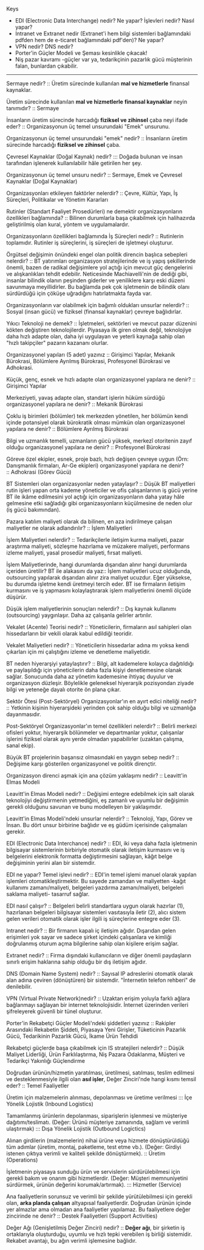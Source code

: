 Keys

- EDI (Electronic Data Interchange) nedir? Ne yapar? İşlevleri nedir? Nasıl yapar?
- Intranet ve Extranet nedir (Extranet'i hem bilgi sistemleri bağlamındaki pdfden hem de e-ticaret bağlamındaki pdf'den)? Ne yapar?
- VPN nedir? DNS nedir?
- Porter'in Güçler Modeli ve Şeması kesinlikle çıkacak!
- Niş pazar kavramı -güçler var ya, tedarikçinin pazarlık gücü müşterinin falan, bunlardan çıkabilir.


---

Sermaye nedir? :: Üretim sürecinde kullanılan **mal ve hizmetlerle** finansal kaynaklar.

Üretim sürecinde kullanılan **mal ve hizmetlerle** **finansal kaynaklar** neyin tanımıdır? :: Sermaye


İnsanların üretim sürecinde harcadığı **fiziksel ve zihinsel** çaba neyi ifade eder? :: Organizasyonun üç temel unsurundaki "Emek" unsurunu.

Organizasyonun üç temel unsurundaki "emek" nedir? :: İnsanların üretim sürecinde harcadığı **fiziksel ve zihinsel** çaba.

Çevresel Kaynaklar (Doğal Kaynak) nedir? ::: Doğada bulunan ve insan tarafından işlenerek kullanılabilir hâle getirilen her şey.

Organizasyonun üç temel unsuru nedir? :: Sermaye, Emek ve Çevresel Kaynaklar (Doğal Kaynaklar)


Organizasyonları etkileyen faktörler nelerdir? :: Çevre, Kültür, Yapı, İş Süreçleri, Politikalar ve Yönetim Kararları

Rutinler (Standart Faaliyet Prosedürleri) ne demektir organizasyonların özellikleri bağlamında? :: Bilinen durumlarla başa çıkabilmek için halihazırda geliştirilmiş olan kural, yöntem ve uygulamalardır.

Organizasyonların özellikleri bağlamında İş Süreçleri nedir? :: Rutinlerin toplamıdır. Rutinler iş süreçlerini, iş süreçleri de işletmeyi oluşturur. 


Örgütsel değişimin önündeki engel olan politik direncin başlıca sebepleri nelerdir? :: BT yatırımları organizasyon stratejilerinde ve iş yapış şekillerinde önemli, bazen de radikal değişimlere yol açtığı için mevcut güç dengelerini ve alışkanlıkları tehdit edebilir. Neticesinde Machiavelli'nin de dediği gibi, insanlar bilindik olanın peşinden giderler ve yeniliklere karşı eski düzeni savunmaya meyillidirler. Bu bağlamda pek çok işletmenin de bilindik olanı sürdürdüğü için çöküşe uğradığını hatırlatmakta fayda var.


Organizasyonların var olabilmek için bağımlı oldukları unsurlar nelerdir? :: Sosyal (insan gücü) ve fiziksel (finansal kaynaklar) çevreye bağlıdırlar.

Yıkıcı Teknoloji ne demek? :: İşletmeleri, sektörleri ve mevcut pazar düzenini kökten değiştiren teknolojilerdir. Piyasaya ilk giren olmak değil, teknolojiye daha hızlı adapte olan, daha iyi uygulayan ve yeterli kaynağa sahip olan "hızlı takipçiler" pazarın kazananı olurlar.

Organizasyonel yapıları (5 adet) yazınız :: Girişimci Yapılar, Mekanik Bürokrasi, Bölümlere Ayrılmış Bürokrasi, Profesyonel Bürokrasi ve Adhokrasi.

Küçük, genç, esnek ve hızlı adapte olan organizasyonel yapılara ne denir? :: Girişimci Yapılar

Merkeziyeti, yavaş adapte olan, standart işlerin hüküm sürdüğü organizasyonel yapılara ne denir? :: Mekanik Bürokrasi

Çoklu iş birimleri (bölümler) tek merkezden yönetilen, her bölümün kendi içinde potansiyel olarak bürokratik olması mümkün olan organizasyonel yapılara ne denir? :: Bölümlere Ayrılmış Bürokrasi

Bilgi ve uzmanlık temelli, uzmanların gücü yüksek, merkezî otoritenin zayıf olduğu organizasyonel yapılara ne denir? :: Profesyonel Bürokrasi

Göreve özel ekipler, esnek, proje bazlı, hızlı değişen çevreye uygun (Örn: Danışmanlık firmaları, Ar-Ge ekipleri) organizasyonel yapılara ne denir? :: Adhokrasi (Görev Gücü)


BT Sistemleri olan organizasyonlar neden yataylaşır? :: Düşük BT maliyetleri rutin işleri yapan orta kademe yöneticiler ve ofis çalışanlarının iş gücü yerine BT ile ikâme edilmesini yol açtığı için organizasyonların daha yatay hâle gelmesine etki sağladığı gibi organizasyonların küçülmesine de neden olur (iş gücü bakımından).


Pazara katılım maliyeti olarak da bilinen, en aza indirilmeye çalışan maliyetler ne olarak adlandırılır? :: İşlem Maliyetleri

İşlem Maliyetleri nelerdir? :: Tedarikçilerle iletişim kurma maliyeti, pazar araştırma maliyeti, sözleşme hazırlama ve müzakere maliyeti, performans izleme maliyeti, yasal prosedür maliyeti, fırsat maliyeti.

İşlem Maliyetlerinde, hangi durumlarda dışarıdan alınır hangi durumlarda içeriden üretilir? BT ile alakasını da yaz:: İşlem maliyetleri ucuz olduğunda, outsourcing yapılarak dışarıdan alınır zira maliyet ucuzdur. Eğer yüksekse, bu durumda işletme kendi üretmeyi tercih eder. BT ise firmaların iletişim kurmasını ve iş yapmasını kolaylaştırarak işlem maliyetlerini önemli ölçüde düşürür.

Düşük işlem maliyetlerinin sonuçları nelerdir? :: Dış kaynak kullanımı (outsourcing) yaygınlaşır. Daha az çalışanla gelirler artırılır. 


Vekalet (Acente) Teorisi nedir? :: Yöneticilerin, firmaların asıl sahipleri olan hissedarların bir vekili olarak kabul edildiği teoridir.

Vekalet Maliyetleri nedir? :: Yöneticilerin hissedarlar adına mı yoksa kendi çıkarları için mi çalıştığını izleme ve denetleme maliyetidir. 

BT neden hiyerarşiyi yataylaştırır? :: Bilgi, alt kademelere kolayca dağıtıldığı ve paylaşıldığı için yöneticilerin daha fazla kişiyi denetlemesine olanak sağlar. Sonucunda daha az yönetim kademesine ihtiyaç duyulur ve organizasyon düzleşir. Böylelikle geleneksel hiyerarşik pozisyondan ziyade bilgi ve yeteneğe dayalı otorite ön plana çıkar.

Sektör Ötesi (Post-Sektöryel) Organizasyonlar'ın en ayırt edici niteliği nedir? :: Yetkinin kişinin hiyerarşideki yerinden çok sahip olduğu bilgi ve uzmanlığa dayanmasıdır.

Post-Sektöryel Organizasyonlar'ın temel özellikleri nelerdir? :: Belirli merkezi ofisleri yoktur, hiyerarşik bölünmeler ve departmanlar yoktur, çalışanlar işlerini fiziksel olarak aynı yerde olmadan yapabilirler (uzaktan çalışma, sanal ekip).

Büyük BT projelerinin başarısız olmasındaki en yaygın sebep nedir? :: Değişime karşı gösterilen organizasyonel ve politik dirençtir.

Organizasyon direnci aşmak için ana çözüm yaklaşımı nedir? :: Leavitt'in Elmas Modeli

Leavitt'in Elmas Modeli nedir? :: Değişimi entegre edebilmek için salt olarak teknolojiyi değiştirmenin yetmediğini, eş zamanlı ve uyumlu bir değişimin gerekli olduğunu savunan ve bunu modelleyen bir yaklaşımdır. 

Leavitt'in Elmas Modeli'ndeki unsurlar nelerdir? :: Teknoloji, Yapı, Görev ve İnsan. Bu dört unsur birbirine bağlıdır ve eş güdüm içerisinde çalışmaları gerekir.


EDI (Electronic Data Interchance) nedir? :: EDI, iki veya daha fazla işletmenin bilgisayar sistemlerinin birbiriyle otomatik olarak iletişim kurmasını ve iş belgelerini elektronik formatta değiştirmesini sağlayan, kâğıt belge değişiminin yerini alan bir sistemdir.

EDI ne yapar? Temel işlevi nedir? :: EDI'in temel işlemi manuel olarak yapılan işlemleri otomatikleştirmektir. Bu sayede zamandan ve maliyetten -kağıt kullanımı zamanı/maliyeti, belgeleri yazdırma zamanı/maliyeti, belgeleri saklama maliyeti- tasarruf sağlar.

EDI nasıl çalışır? :: Belgeleri belirli standartlara uygun olarak hazırlar (1), hazırlanan belgeleri bilgisayar sistemleri vasıtasıyla iletir (2), alıcı sistem gelen verileri otomatik olarak işler ilgili iş süreçlerine entegre eder (3).


Intranet nedir? :: Bir firmanın kapalı iç iletişim ağıdır. Dışarıdan gelen erişimleri yok sayar ve sadece şirket içindeki çalışanlara ve kimliği doğrulanmış oturum açma bilgilerine sahip olan kişilere erişim sağlar.

Extranet nedir? :: Firma dışındaki kullanıcıların ve diğer önemli paydaşların sınırlı erişim haklarına sahip olduğu bir dış iletişim ağıdır.

DNS (Domain Name System) nedir? :: Sayısal IP adreslerini otomatik olarak alan adına çeviren (dönüştüren) bir sistemdir. "İnternetin telefon rehberi" de denilebilir.

VPN (Virtual Private Network)nedir? :: Uzaktan erişim yoluyla farklı ağlara bağlanmayı sağlayan bir internet teknolojisidir. İnternet üzerinden verileri şifreleyerek güvenli bir tünel oluşturur.

Porter'in Rekabetçi Güçler Modeli'ndeki şiddetleri yazınız :: Rakipler Arasındaki Rekabetin Şiddeti, Piyasaya Yeni Girişler,  Tüketicinin Pazarlık Gücü, Tedarikinin Pazarlık Gücü, İkame Ürün Tehdidi


Rekabetçi güçlerde başa çıkabilmek için IS stratejileri nelerdir? :: Düşük Maliyet Liderliği, Ürün Farklılaştırma, Niş Pazara Odaklanma, Müşteri ve Tedarikçi Yakınlığı Güçlendirme


Doğrudan ürünün/hizmetin yaratılması, üretilmesi, satılması, teslim edilmesi ve desteklenmesiyle ilgili olan **asıl işler**, Değer Zinciri'nde hangi kısmı temsil eder? :: Temel Faaliyetler

 Üretim için malzemelerin alınması, depolanması ve üretime verilmesi ::: İçe Yönelik Lojistik (Inbound Logistics)

Tamamlanmış ürünlerin depolanması, siparişlerin işlenmesi ve müşteriye dağıtımı/teslimatı. (Değer: Ürünü müşteriye zamanında, sağlam ve verimli ulaştırmak) ::: Dışa Yönelik Lojistik (Outbound Logictics)

Alınan girdilerin (malzemelerin) nihai ürüne veya hizmete dönüştürüldüğü tüm adımlar (üretim, montaj, paketleme, test etme vb.). (Değer: Girdiyi istenen çıktıya verimli ve kaliteli şekilde dönüştürmek). :: Üretim (Operations)

İşletmenin piyasaya sunduğu ürün ve servislerin sürdürülebilmesi için gerekli bakım ve onarım gibi hizmetlerdir. (Değer: Müşteri memnuniyetini sürdürmek, ürünün değerini korumak/artırmak). ::: Hizmetler (Service)


 Ana faaliyetlerin sorunsuz ve verimli bir şekilde yürütülebilmesi için gerekli olan, **arka planda çalışan** altyapısal faaliyetlerdir. Doğrudan ürünün içinde yer almazlar ama olmadan ana faaliyetler yapılamaz. Bu faaliyetlere değer zincirinde ne denir? :: Destek Faaliyetleri (Support Activities)

Değer Ağı (Genişletilmiş Değer Zinciri) nedir? :: **Değer ağı**, bir şirketin iş ortaklarıyla oluşturduğu, uyumlu ve hızlı tepki verebilen iş birliği sistemidir. Rekabet avantajı, bu ağın verimli işlemesine bağlıdır.